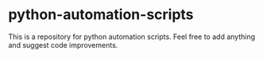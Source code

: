 # python-automation-scripts
This is a repository for python automation scripts.
Feel free to add anything and suggest code improvements.
